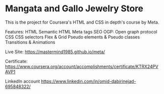 # Mangata and Gallo Jewelry Store

This is the project for Coursera's HTML and CSS in depth's course by Meta.

Features:
  HTML
    Semantic HTML
    Meta tags
    SEO
    OGP: Open graph protocol
  CSS
    CSS selectors
    Flex & Grid
    Pseudo elements & Pseudo classes
    Transitions & Animations

Live Site:
https://mastermind1985.github.io/meta/

Certificate:
https://www.coursera.org/account/accomplishments/certificate/KTRX24PVAVP1

LinkedIn account
https://www.linkedin.com/in/omid-dabirinejad-695848322/
